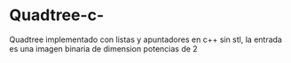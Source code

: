 # Quadtree-c-
Quadtree implementado con listas y apuntadores en c++ sin stl, la entrada es una imagen binaria de dimension potencias de 2
